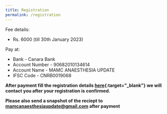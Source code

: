 ```yaml
---
title: Registration
permalink: /registration
---
```



Fee details: 
- Rs. 6000 (till 30th January 2023)

Pay at:
- Bank           - Canara Bank
- Account Number - 90682010134614
- Account Name   - MAMC ANAESTHESIA UPDATE
- IFSC Code      - CNRB0019068

**After payment fill the registration details [here](https://forms.gle/CobhE1YCwHKRuncH7){:target="_blank"} we will contact you after your registration is confirmed.**

**Please also send a snapshot of the reciept to [mamcanaesthesiaupdate@gmail.com](mailto:mamcanaesthesiaupdate@gmail.com) after payment**